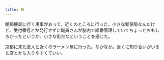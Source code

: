 ```yaml
---
title: 桜
---
```


朝郵便局に行く用事があって、近くのところに行った。小さな郵便局なんだけど、受付番号とか発行せずに職員さんが脳内で順番管理していてちょっとおもしろかったというか、小さな街だなということを感じた。

京都に来た友人と近くのラーメン屋に行った。なかなか。近くに知り合いがいると店とかも入りやすくていい。
